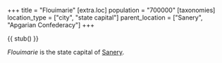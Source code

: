+++
title = "Flouimarie"
[extra.loc]
population = "700000"
[taxonomies]
location_type = ["city", "state capital"]
parent_location = ["Sanery", "Apgarian Confederacy"]
+++

{{ stub() }}

_Flouimarie_ is the state capital of [Sanery](@/locations/sanery.md).